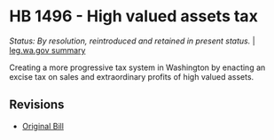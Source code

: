 # HB 1496 - High valued assets tax
*Status: By resolution, reintroduced and retained in present status.* | [leg.wa.gov summary](https://app.leg.wa.gov/billsummary?BillNumber=1496&Year=2021)

Creating a more progressive tax system in Washington by enacting an excise tax on sales and extraordinary profits of high valued assets.

## Revisions
* [Original Bill](1/)